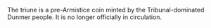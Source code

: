 The triune is a pre-Armistice coin minted by the Tribunal-dominated Dunmer people. It is no longer officially in circulation.